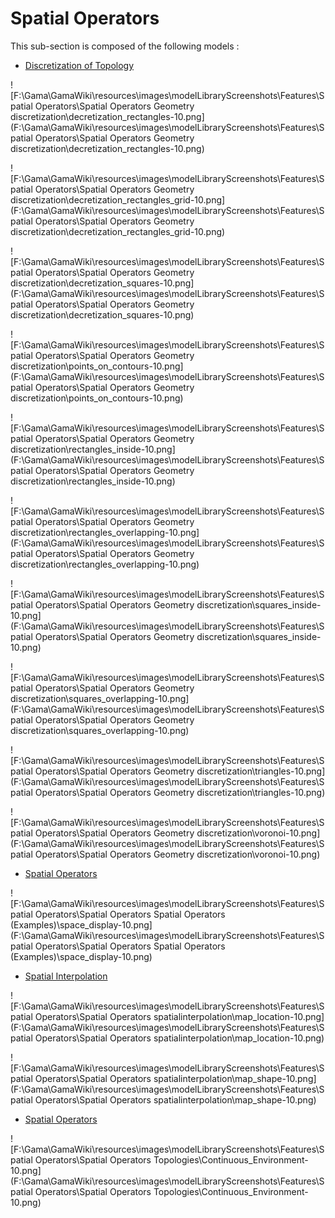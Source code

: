 # Spatial Operators

This sub-section is composed of the following models :

* [Discretization of Topology](references#SpatialOperatorsGeometrydiscretization)

![F:\Gama\GamaWiki\resources\images\modelLibraryScreenshots\Features\Spatial Operators\Spatial Operators Geometry discretization\decretization_rectangles-10.png](F:\Gama\GamaWiki\resources\images\modelLibraryScreenshots\Features\Spatial Operators\Spatial Operators Geometry discretization\decretization_rectangles-10.png)

![F:\Gama\GamaWiki\resources\images\modelLibraryScreenshots\Features\Spatial Operators\Spatial Operators Geometry discretization\decretization_rectangles_grid-10.png](F:\Gama\GamaWiki\resources\images\modelLibraryScreenshots\Features\Spatial Operators\Spatial Operators Geometry discretization\decretization_rectangles_grid-10.png)

![F:\Gama\GamaWiki\resources\images\modelLibraryScreenshots\Features\Spatial Operators\Spatial Operators Geometry discretization\decretization_squares-10.png](F:\Gama\GamaWiki\resources\images\modelLibraryScreenshots\Features\Spatial Operators\Spatial Operators Geometry discretization\decretization_squares-10.png)

![F:\Gama\GamaWiki\resources\images\modelLibraryScreenshots\Features\Spatial Operators\Spatial Operators Geometry discretization\points_on_contours-10.png](F:\Gama\GamaWiki\resources\images\modelLibraryScreenshots\Features\Spatial Operators\Spatial Operators Geometry discretization\points_on_contours-10.png)

![F:\Gama\GamaWiki\resources\images\modelLibraryScreenshots\Features\Spatial Operators\Spatial Operators Geometry discretization\rectangles_inside-10.png](F:\Gama\GamaWiki\resources\images\modelLibraryScreenshots\Features\Spatial Operators\Spatial Operators Geometry discretization\rectangles_inside-10.png)

![F:\Gama\GamaWiki\resources\images\modelLibraryScreenshots\Features\Spatial Operators\Spatial Operators Geometry discretization\rectangles_overlapping-10.png](F:\Gama\GamaWiki\resources\images\modelLibraryScreenshots\Features\Spatial Operators\Spatial Operators Geometry discretization\rectangles_overlapping-10.png)

![F:\Gama\GamaWiki\resources\images\modelLibraryScreenshots\Features\Spatial Operators\Spatial Operators Geometry discretization\squares_inside-10.png](F:\Gama\GamaWiki\resources\images\modelLibraryScreenshots\Features\Spatial Operators\Spatial Operators Geometry discretization\squares_inside-10.png)

![F:\Gama\GamaWiki\resources\images\modelLibraryScreenshots\Features\Spatial Operators\Spatial Operators Geometry discretization\squares_overlapping-10.png](F:\Gama\GamaWiki\resources\images\modelLibraryScreenshots\Features\Spatial Operators\Spatial Operators Geometry discretization\squares_overlapping-10.png)

![F:\Gama\GamaWiki\resources\images\modelLibraryScreenshots\Features\Spatial Operators\Spatial Operators Geometry discretization\triangles-10.png](F:\Gama\GamaWiki\resources\images\modelLibraryScreenshots\Features\Spatial Operators\Spatial Operators Geometry discretization\triangles-10.png)

![F:\Gama\GamaWiki\resources\images\modelLibraryScreenshots\Features\Spatial Operators\Spatial Operators Geometry discretization\voronoi-10.png](F:\Gama\GamaWiki\resources\images\modelLibraryScreenshots\Features\Spatial Operators\Spatial Operators Geometry discretization\voronoi-10.png)

* [Spatial Operators](references#SpatialOperatorsSpatialOperators(Examples))

![F:\Gama\GamaWiki\resources\images\modelLibraryScreenshots\Features\Spatial Operators\Spatial Operators Spatial Operators (Examples)\space_display-10.png](F:\Gama\GamaWiki\resources\images\modelLibraryScreenshots\Features\Spatial Operators\Spatial Operators Spatial Operators (Examples)\space_display-10.png)

* [Spatial Interpolation](references#SpatialOperatorsspatialinterpolation)

![F:\Gama\GamaWiki\resources\images\modelLibraryScreenshots\Features\Spatial Operators\Spatial Operators spatialinterpolation\map_location-10.png](F:\Gama\GamaWiki\resources\images\modelLibraryScreenshots\Features\Spatial Operators\Spatial Operators spatialinterpolation\map_location-10.png)

![F:\Gama\GamaWiki\resources\images\modelLibraryScreenshots\Features\Spatial Operators\Spatial Operators spatialinterpolation\map_shape-10.png](F:\Gama\GamaWiki\resources\images\modelLibraryScreenshots\Features\Spatial Operators\Spatial Operators spatialinterpolation\map_shape-10.png)

* [Spatial Operators](references#SpatialOperatorsTopologies)

![F:\Gama\GamaWiki\resources\images\modelLibraryScreenshots\Features\Spatial Operators\Spatial Operators Topologies\Continuous_Environment-10.png](F:\Gama\GamaWiki\resources\images\modelLibraryScreenshots\Features\Spatial Operators\Spatial Operators Topologies\Continuous_Environment-10.png)

